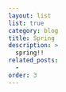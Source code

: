 ```yaml
---
layout: list
list: true
category: blog
title: Spring
description: >
  spring!!
related_posts:
  -
order: 3
---
```

